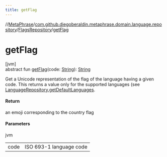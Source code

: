 ```yaml
---
title: getFlag
---
```

//[MetaPhrase](../../../index.html)/[com.github.diegoberaldin.metaphrase.domain.language.repository](../index.html)/[FlagsRepository](index.html)/[getFlag](get-flag.html)



# getFlag



[jvm]\
abstract fun [getFlag](get-flag.html)(code: [String](https://kotlinlang.org/api/latest/jvm/stdlib/kotlin/-string/index.html)): [String](https://kotlinlang.org/api/latest/jvm/stdlib/kotlin/-string/index.html)



Get a Unicode representation of the flag of the language having a given code. This returns a value only for the supported languages (see [LanguageRepository.getDefaultLanguages](../-language-repository/get-default-languages.html).



#### Return



an emoji corresponding to the country flag



#### Parameters


jvm

| | |
|---|---|
| code | ISO 693-1 language code |




